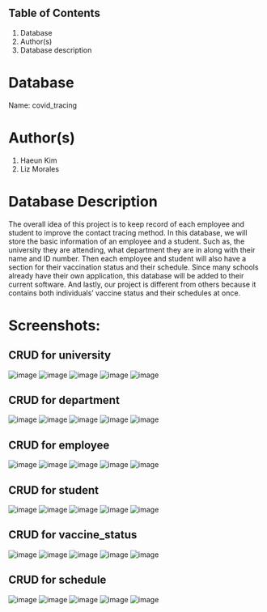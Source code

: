 ## Table of Contents
1. Database
2. Author(s)
3. Database description

# Database
Name: covid_tracing

# Author(s)
1. Haeun Kim
2. Liz Morales 

# Database Description
The overall idea of this project is to keep record of each employee and student to improve the contact tracing method.
In this database, we will store the basic information of an employee and a student. Such as, the university they are attending, 
what department they are in along with their name and ID number. Then each employee and student will also have a section for
their vaccination status and their schedule. Since many schools already have their own application, this database will be added
to their current software. And lastly, our project is different from others because it contains both individuals’ vaccine status and their schedules at once. 

# Screenshots:

## CRUD for university

![image](https://user-images.githubusercontent.com/77253136/156668402-4290fc5b-e3b7-4d58-9947-597d3e42467f.png)
![image](https://user-images.githubusercontent.com/77253136/156668659-b48f60f5-ed76-451a-b6ab-f8c540bd1dab.png)
![image](https://user-images.githubusercontent.com/77253136/156668694-6a4087e4-a2ba-4fce-9a51-d3f7aa0bf0ee.png)
![image](https://user-images.githubusercontent.com/77253136/156668706-65e91399-bee5-45bf-9470-9ae095961106.png)
![image](https://user-images.githubusercontent.com/77253136/156668729-08dedc18-0b87-4a8b-ba95-3d2aad6f362b.png)

## CRUD for department
![image](https://user-images.githubusercontent.com/77253136/156668807-ca43a7c8-dce1-496a-a9be-277f825da8b6.png)
![image](https://user-images.githubusercontent.com/77253136/156668826-2014b8f7-372c-4933-b0c4-4bd2fb716e0d.png)
![image](https://user-images.githubusercontent.com/77253136/156668849-88e021ec-6b50-4097-b89c-f850c9131295.png)
![image](https://user-images.githubusercontent.com/77253136/156668874-3046025a-675c-4014-bf3f-ecac08ffb04b.png)
![image](https://user-images.githubusercontent.com/77253136/156668900-bd7dbab4-97d9-4650-9f29-d4f3f75c4a0a.png)

## CRUD for employee
![image](https://user-images.githubusercontent.com/77253136/156668927-5b9afe7b-c1b3-4b87-8955-77a4b7617dca.png)
![image](https://user-images.githubusercontent.com/77253136/156668951-5dafb9a2-e5e4-4b5b-a441-3c9963876ad7.png)
![image](https://user-images.githubusercontent.com/77253136/156668966-b13dd46c-a855-4a9e-9157-72921532f1f4.png)
![image](https://user-images.githubusercontent.com/77253136/156668994-71b2ab65-30ff-4d2d-a59c-132c720d3171.png)
![image](https://user-images.githubusercontent.com/77253136/156669015-fcb2d5e7-9671-47f8-b09d-bb3a11520535.png)

## CRUD for student
![image](https://user-images.githubusercontent.com/52987614/157165294-942d784c-1a3c-4dc9-8d9e-0564e4321415.png)
![image](https://user-images.githubusercontent.com/52987614/157165399-1454e192-33e6-40ff-a5a4-c744b455e579.png)
![image](https://user-images.githubusercontent.com/52987614/157165438-850c079d-a104-4bf5-ac7e-8b888ba91769.png)
![image](https://user-images.githubusercontent.com/52987614/157165469-45e8a10b-72de-40d9-beda-24810cb19ae7.png)
![image](https://user-images.githubusercontent.com/52987614/157165498-951f93cb-9ff0-4f22-9509-a17dec427726.png)

## CRUD for vaccine_status
![image](https://user-images.githubusercontent.com/52987614/157165594-4b98bd0c-1f1c-4d55-b9d0-0885e46f7974.png)
![image](https://user-images.githubusercontent.com/52987614/157165629-476518f6-ced0-4e2e-b4bf-02509af53392.png)
![image](https://user-images.githubusercontent.com/52987614/157165654-d5d08d91-861a-48ed-aef2-983dab553318.png)
![image](https://user-images.githubusercontent.com/52987614/157165681-df71c302-29d1-498b-976d-46e5ff67fefb.png)
![image](https://user-images.githubusercontent.com/52987614/157165709-34e37710-fb5a-4114-854a-13338fd6656b.png)

## CRUD for schedule
![image](https://user-images.githubusercontent.com/52987614/157165848-52288af3-202a-44b8-9572-d365cd963f55.png)
![image](https://user-images.githubusercontent.com/52987614/157165895-d5c4aee3-7c2c-4d5a-83c1-efd7f3e71af6.png)
![image](https://user-images.githubusercontent.com/52987614/157165930-9fb28c97-6f61-40e9-b29c-3a2c32ffa7ca.png)
![image](https://user-images.githubusercontent.com/52987614/157165961-b5a24c24-6d82-4348-8d81-a2716abaf13f.png)
![image](https://user-images.githubusercontent.com/52987614/157165981-a32fa741-6a79-4e73-92ec-ec2b4251c77b.png)



